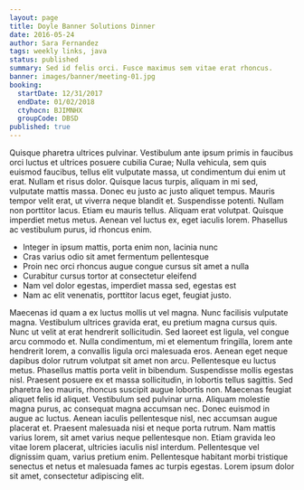 ```yaml
---
layout: page
title: Doyle Banner Solutions Dinner
date: 2016-05-24
author: Sara Fernandez
tags: weekly links, java
status: published
summary: Sed id felis orci. Fusce maximus sem vitae erat rhoncus.
banner: images/banner/meeting-01.jpg
booking:
  startDate: 12/31/2017
  endDate: 01/02/2018
  ctyhocn: BJIMNHX
  groupCode: DBSD
published: true
---
```

Quisque pharetra ultrices pulvinar. Vestibulum ante ipsum primis in faucibus orci luctus et ultrices posuere cubilia Curae; Nulla vehicula, sem quis euismod faucibus, tellus elit vulputate massa, ut condimentum dui enim ut erat. Nullam et risus dolor. Quisque lacus turpis, aliquam in mi sed, vulputate mattis massa. Donec eu justo ac justo aliquet tempus. Mauris tempor velit erat, ut viverra neque blandit et. Suspendisse potenti. Nullam non porttitor lacus. Etiam eu mauris tellus. Aliquam erat volutpat. Quisque imperdiet metus metus. Aenean vel luctus ex, eget iaculis lorem. Phasellus ac vestibulum purus, id rhoncus enim.

* Integer in ipsum mattis, porta enim non, lacinia nunc
* Cras varius odio sit amet fermentum pellentesque
* Proin nec orci rhoncus augue congue cursus sit amet a nulla
* Curabitur cursus tortor at consectetur eleifend
* Nam vel dolor egestas, imperdiet massa sed, egestas est
* Nam ac elit venenatis, porttitor lacus eget, feugiat justo.

Maecenas id quam a ex luctus mollis ut vel magna. Nunc facilisis vulputate magna. Vestibulum ultrices gravida erat, eu pretium magna cursus quis. Nunc ut velit at erat hendrerit sollicitudin. Sed laoreet est ligula, vel congue arcu commodo et. Nulla condimentum, mi et elementum fringilla, lorem ante hendrerit lorem, a convallis ligula orci malesuada eros. Aenean eget neque dapibus dolor rutrum volutpat sit amet non arcu.
Pellentesque eu luctus metus. Phasellus mattis porta velit in bibendum. Suspendisse mollis egestas nisl. Praesent posuere ex et massa sollicitudin, in lobortis tellus sagittis. Sed pharetra leo mauris, rhoncus suscipit augue lobortis non. Maecenas feugiat aliquet felis id aliquet. Vestibulum sed pulvinar urna. Aliquam molestie magna purus, ac consequat magna accumsan nec. Donec euismod in augue ac luctus. Aenean iaculis pellentesque nisl, nec accumsan augue placerat et. Praesent malesuada nisi et neque porta rutrum. Nam mattis varius lorem, sit amet varius neque pellentesque non. Etiam gravida leo vitae lorem placerat, ultricies iaculis nisl interdum. Pellentesque vel dignissim quam, varius pretium enim. Pellentesque habitant morbi tristique senectus et netus et malesuada fames ac turpis egestas. Lorem ipsum dolor sit amet, consectetur adipiscing elit.

